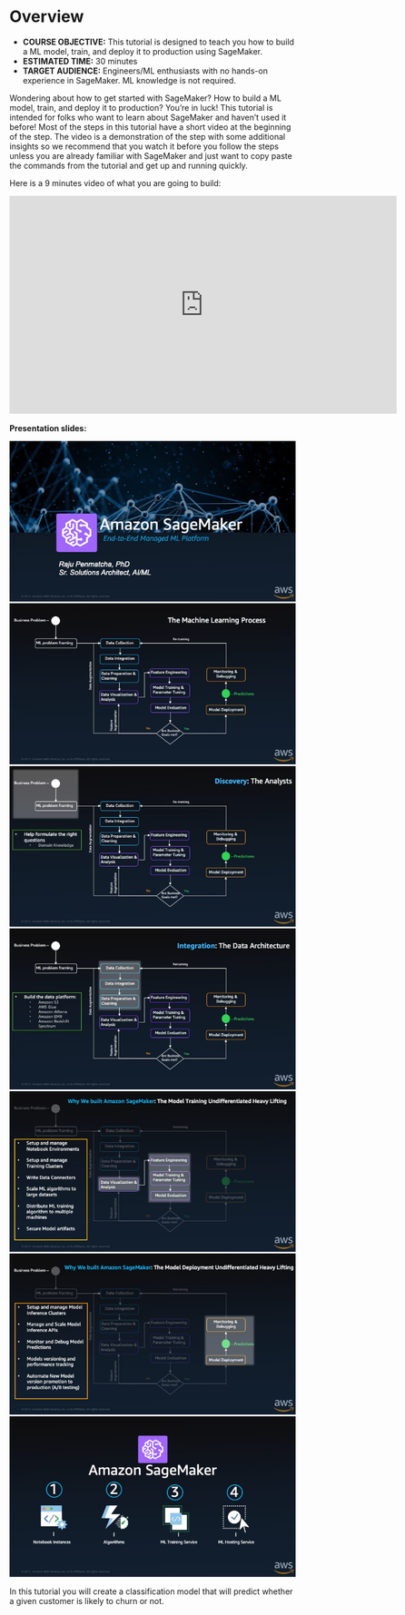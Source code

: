 # Overview

* **COURSE OBJECTIVE:** This tutorial is designed to teach you how to build a ML model, train, and deploy it to production using SageMaker.
* **ESTIMATED TIME:** 30 minutes
* **TARGET AUDIENCE:** Engineers/ML enthusiasts with no hands-on experience in SageMaker. ML knowledge is not required.

Wondering about how to get started with SageMaker? How to build a ML model, train, and deploy it to production? You’re in luck! This tutorial is intended for folks who want to learn about SageMaker and haven’t used it before! Most of the steps in this tutorial have a short video at the beginning of the step. The video is a demonstration of the step with some additional insights so we recommend that you watch it before you follow the steps unless you are already familiar with SageMaker and just want to copy paste the commands from the tutorial and get up and running quickly.

Here is a 9 minutes video of what you are going to build:

<iframe src="https://broadcast.amazon.com/embed/139992" width="682" height="384" style="border:0" allowfullscreen></iframe>

**Presentation slides:**

![image](slide1.jpeg)
![image](slide2.jpeg)
![image](slide3.jpeg)
![image](slide4.jpeg)
![image](slide5.jpeg)
![image](slide6.jpeg)
![image](slide7.jpeg)

In this tutorial you will create a classification model that will predict whether a given customer is likely to churn or not.
